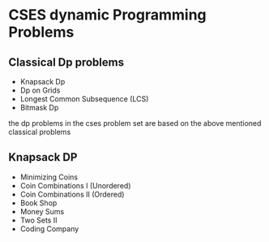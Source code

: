 # CSES dynamic Programming Problems

## Classical Dp problems

- Knapsack Dp
- Dp on Grids
- Longest Common Subsequence (LCS)
- Bitmask Dp

the dp problems in the cses problem set are based on the above mentioned classical problems

## Knapsack DP
- Minimizing Coins
- Coin Combinations I (Unordered)
- Coin Combinations II (Ordered)	
- Book Shop
- Money Sums	
- Two Sets II
- Coding Company
